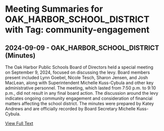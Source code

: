# Meeting Summaries for OAK_HARBOR_SCHOOL_DISTRICT with Tag: community-engagement

## 2024-09-09 - OAK_HARBOR_SCHOOL_DISTRICT (Minutes)

The Oak Harbor Public Schools Board of Directors held a special meeting on September 9, 2024, focused on discussing the levy. Board members present included Lynn Goebel, Nicole Tesch, Sharon Jensen, and Josh MacLean, along with Superintendent Michelle Kuss-Cybula and other key administrative personnel. The meeting, which lasted from 7:50 p.m. to 9:10 p.m., did not result in any final board action. The discussion around the levy indicates ongoing community engagement and consideration of financial matters affecting the school district. The minutes were prepared by Katey Andrews and are officially recorded by Board Secretary Michelle Kuss-Cybula.

[View Full Text](https://raw.githubusercontent.com/VoronoiPerspectives/WashingtonStateSchoolBoardExplorer/refs/heads/main/data/countries/usa/states/wa/counties/island/school_boards/oak_harbor_school_district/2024/2024-09-09-specialboardmeeting-minutes.txt)

